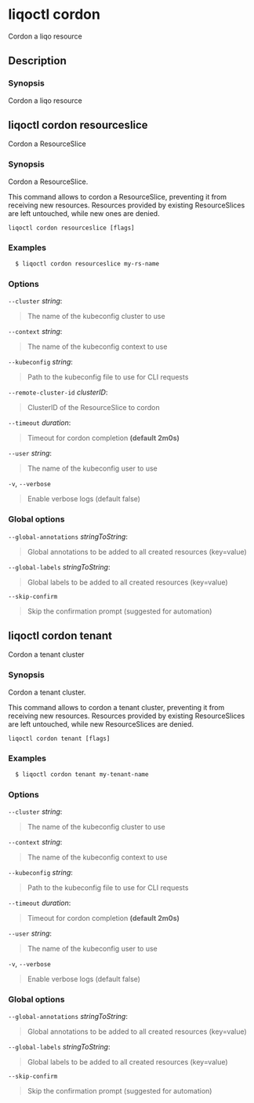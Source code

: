 # liqoctl cordon

Cordon a liqo resource

## Description

### Synopsis

Cordon a liqo resource


## liqoctl cordon resourceslice

Cordon a ResourceSlice

### Synopsis

Cordon a ResourceSlice.

This command allows to cordon a ResourceSlice, preventing it from receiving new resources.
Resources provided by existing ResourceSlices are left untouched, while new ones are denied.



```
liqoctl cordon resourceslice [flags]
```

### Examples


```bash
  $ liqoctl cordon resourceslice my-rs-name
```





### Options
`--cluster` _string_:

>The name of the kubeconfig cluster to use

`--context` _string_:

>The name of the kubeconfig context to use

`--kubeconfig` _string_:

>Path to the kubeconfig file to use for CLI requests

`--remote-cluster-id` _clusterID_:

>ClusterID of the ResourceSlice to cordon

`--timeout` _duration_:

>Timeout for cordon completion **(default 2m0s)**

`--user` _string_:

>The name of the kubeconfig user to use

`-v`, `--verbose`

>Enable verbose logs (default false)


### Global options

`--global-annotations` _stringToString_:

>Global annotations to be added to all created resources (key=value)

`--global-labels` _stringToString_:

>Global labels to be added to all created resources (key=value)

`--skip-confirm`

>Skip the confirmation prompt (suggested for automation)

## liqoctl cordon tenant

Cordon a tenant cluster

### Synopsis

Cordon a tenant cluster.

This command allows to cordon a tenant cluster, preventing it from receiving new resources.
Resources provided by existing ResourceSlices are left untouched, while new ResourceSlices
are denied.



```
liqoctl cordon tenant [flags]
```

### Examples


```bash
  $ liqoctl cordon tenant my-tenant-name
```





### Options
`--cluster` _string_:

>The name of the kubeconfig cluster to use

`--context` _string_:

>The name of the kubeconfig context to use

`--kubeconfig` _string_:

>Path to the kubeconfig file to use for CLI requests

`--timeout` _duration_:

>Timeout for cordon completion **(default 2m0s)**

`--user` _string_:

>The name of the kubeconfig user to use

`-v`, `--verbose`

>Enable verbose logs (default false)


### Global options

`--global-annotations` _stringToString_:

>Global annotations to be added to all created resources (key=value)

`--global-labels` _stringToString_:

>Global labels to be added to all created resources (key=value)

`--skip-confirm`

>Skip the confirmation prompt (suggested for automation)

